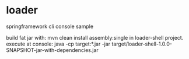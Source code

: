 # loader
springframework cli console sample

build fat jar with: mvn clean install assembly:single in loader-shell project.
execute at console:
 java -cp target:*.jar -jar target/loader-shell-1.0.0-SNAPSHOT-jar-with-dependencies.jar
